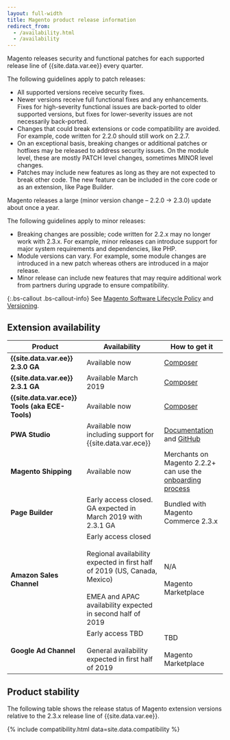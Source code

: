 ```yaml
---
layout: full-width
title: Magento product release information
redirect_from: 
  - /availability.html
  - /availability
---
```


Magento releases security and functional patches for each supported release line of {{site.data.var.ee}} every quarter.

The following guidelines apply to patch releases:

- All supported versions receive security fixes.
- Newer versions receive full functional fixes and any enhancements. Fixes for high-severity functional issues are back-ported to older supported versions, but fixes for lower-severity issues are not necessarily back-ported.
- Changes that could break extensions or code compatibility are avoided. For example, code written for 2.2.0 should still work on 2.2.7.
- On an exceptional basis, breaking changes or additional patches or hotfixes may be released to address security issues. On the module level, these are mostly PATCH level changes, sometimes MINOR level changes.
- Patches may include new features as long as they are not expected to break other code. The new feature can be included in the core code or as an extension, like Page Builder.

Magento releases a large (minor version change – 2.2.0 -> 2.3.0) update about once a year.

The following guidelines apply to minor releases:

- Breaking changes are possible; code written for 2.2.x may no longer work with 2.3.x. For example, minor releases can introduce support for major system requirements and dependencies, like PHP.
- Module versions can vary. For example, some module changes are introduced in a new patch whereas others are introduced in a major release.
- Minor release can include new features that may require additional work from partners during upgrade to ensure compatibility.

{:.bs-callout .bs-callout-info}
See [Magento Software Lifecycle Policy] and [Versioning].

## Extension availability

| Product                                         | Availability                                                                                                                                                           | How to get it                                                                                                                |
|-------------------------------------------------|------------------------------------------------------------------------------------------------------------------------------------------------------------------------|------------------------------------------------------------------------------------------------------------------------------|
| **{{site.data.var.ee}} 2.3.0 GA**               | Available now                                                                                                                                                          | [Composer](https://devdocs.magento.com/guides/v2.3/install-gde/composer.html)                                                |
| **{{site.data.var.ee}} 2.3.1 GA**               | Available March 2019                                                                                                                                                   | [Composer](https://devdocs.magento.com/guides/v2.3/install-gde/composer.html)                                                |
| **{{site.data.var.ece}} Tools (aka ECE-Tools)** | Available now                                                                                                                                                          | [Composer](https://devdocs.magento.com/guides/v2.3/cloud/project/ece-tools-update.html)                                      |
| **PWA Studio**                                  | Available now including support for {{site.data.var.ece}}                                                                                                              | [Documentation](https://magento-research.github.io/pwa-studio/) and [GitHub](https://github.com/magento-research/pwa-studio) |
| **Magento Shipping**                            | Available now                                                                                                                                                          | Merchants on Magento 2.2.2+ can use the [onboarding process](https://account.magento.com/shipping/onboarding/start)          |
| **Page Builder**                                | Early access closed. GA expected in March 2019 with 2.3.1 GA                                                                                                           | Bundled with Magento Commerce 2.3.x                                                                                          |
| **Amazon Sales Channel**                        | Early access closed<br><br>Regional availability expected in first half of 2019 (US, Canada, Mexico)<br><br>EMEA and APAC availability expected in second half of 2019 | N/A<br><br>Magento Marketplace                                                                                               |
| **Google Ad Channel**                           | Early access TBD<br><br>General availability expected in first half of 2019                                                                                            | TBD<br><br>Magento Marketplace                                                                                               |

## Product stability

The following table shows the release status of Magento extension versions relative to the 2.3.x release line of {{site.data.var.ee}}.

{% include compatibility.html data=site.data.compatibility %}

<!-- Link definitions -->

[Versioning]: https://devdocs.magento.com/guides/v2.3/extension-dev-guide/versioning/
[Magento Software Lifecycle Policy]: https://magento.com/sites/default/files/magento-software-lifecycle-policy.pdf